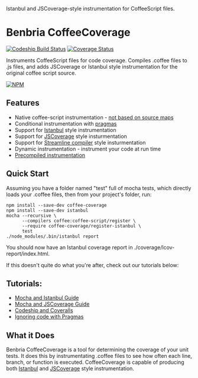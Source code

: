 Istanbul and JSCoverage-style instrumentation for CoffeeScript files.

Benbria CoffeeCoverage
======================

[![Codeship Build Status](https://codeship.com/projects/015eb880-d22c-0132-7a3a-16c1124d299d/status?branch=master)](https://www.codeship.io/projects/28495)
[![Coverage Status](https://coveralls.io/repos/benbria/coffee-coverage/badge.svg?branch=master)](https://coveralls.io/r/benbria/coffee-coverage?branch=master)

Instruments CoffeeScript files for code coverage.  Compiles .coffee files to .js files, and adds JSCoverage or Istanbul style instrumentation for the original coffee script source.

[![NPM](https://nodei.co/npm/coffee-coverage.png?downloads=true&downloadRank=true&stars=true)](https://npmjs.org/package/coffee-coverage)

Features
--------

* Native coffee-script instrumentation - [not based on source maps](./docs/comparison-to-ibrik.md)
* Conditional instrumentation with [pragmas](./docs/pragmas.md)
* Support for [Istanbul](./docs/HOWTO-istanbul.md) style instrumentation
* Support for [JSCoverage](./docs/HOWTO-jscoverage.md) style insturmentation
* Support for [Streamline compiler](./docs/streamline.md) style insturmentation
* Dynamic instrumentation - instrument your code at run time
* [Precompiled instrumentation](./docs/cli.md)

Quick Start
-----------

Assuming you have a folder named "test" full of mocha tests, which directly loads your .coffee
files, then from your project's folder, run:

    npm install --save-dev coffee-coverage
    npm install --save-dev istanbul
    mocha --recursive \
          --compilers coffee:coffee-script/register \
          --require coffee-coverage/register-istanbul \
          test
    ./node_modules/.bin/istanbul report

You should now have an Istanbul coverage report in ./coverage/lcov-report/index.html.

If this doesn't quite do what you're after, check out our tutorials below:

Tutorials:
----------

* [Mocha and Istanbul Guide](./docs/HOWTO-istanbul.md)
* [Mocha and JSCoverage Guide](./docs/HOWTO-jscoverage.md)
* [Codeship and Coveralls](./docs/HOWTO-codeship-and-coveralls.md)
* [Ignoring code with Pragmas](./docs/pragmas.md)

What it Does
------------

Benbria CoffeeCoverage is a tool for determining the coverage of your unit tests.  It does this
by instrumentating .coffee files to see how often each line, branch, or function is executed.
CoffeeCoverage is capable of producing both [Istanbul](./docs/HOWTO-istanbul.md) and
[JSCoverage](./docs/HOWTO-jscoverage.md) style instrumentation.

